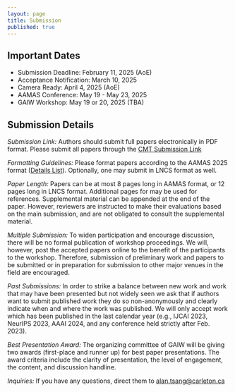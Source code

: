 ```yaml
---
layout: page
title: Submission
published: true
---
```


## Important Dates
* Submission Deadline: February 11, 2025 (AoE)
* Acceptance Notification: March 10, 2025
* Camera Ready: April 4, 2025 (AoE)
* AAMAS Conference: May 19 - May 23, 2025
* GAIW Workshop: May 19 or 20, 2025 (TBA)


<!--
* Workshop Talk Session 1: May 9th, 2022 (3:00-6:00 Auckland). [Zoom](https://psu.zoom.us/j/93817541262?pwd=M3VuaVNvb2p2T3UzS1Y3dUJmdVAwdz09).
* Workshop Talk  Session 2: May 9th, 2022 (11:00-14:00 Auckland). [Zoom](https://psu.zoom.us/j/93817541262?pwd=M3VuaVNvb2p2T3UzS1Y3dUJmdVAwdz09).
* Poster Session 1: May 10th, 2022 (02:00-02:55 Auckland). [Gather Town](https://app.gather.town/events/O8p6uZQ3G1EJELYsXH2v).
* Poster Session 2: May 10th, 2022 (06:15-07:15 Auckland). [Gather Town](https://app.gather.town/events/O8p6uZQ3G1EJELYsXH2v).
-->

<!--
### Poster Printing
TBD
-->

<!--
## Submission Site and Details
Authors should submit full papers electronically in PDF format. [CMT Submission Link](https://cmt3.research.microsoft.com/GAIW2025)
-->

<!--
Please use the following command if you are using the AAMAS format from the website before the `\title` command.

```
\setcopyright{rightsretained}
\acmConference[GAIW'24]{Appears at the 6th Games, Agents, and Incentives Workshop (GAIW-24). Held as part of the Workshops at the 22st International Conference on Autonomous Agents and Multiagent Systems.}{May 2024}{Auckland, New Zealand}{Abramowitz, Aziz, Dickerson, Hosseini, Mattei, Obraztsova, Rabinovich, Tsang, Wąs (Chairs)} 
```
-->


## Submission Details
*Submission Link:* Authors should submit full papers electronically in PDF format. Please submit all papers through the [CMT Submission Link](https://cmt3.research.microsoft.com/GAIW2025)

*Formatting Guidelines:* Please format papers according to the AAMAS 2025 format ([Details List](https://aamas2025.org/index.php/conference/calls/submission-instructions-main-technical-track/)). Optionally, one may submit in LNCS format as well.

*Paper Length:* Papers can be at most 8 pages long in AAMAS format, or 12 pages long in LNCS format. Additional pages for may be used for references. Supplemental material can be appended at the end of the paper. However, reviewers are instructed to make their evaluations based on the main submission, and are not obligated to consult the supplemental material.

*Multiple Submission:* To widen participation and encourage discussion, there will be no formal publication of workshop proceedings. We will, however, post the accepted papers online to the benefit of the participants to the workshop. Therefore, submission of preliminary work and papers to be submitted or in preparation for submission to other major venues in the field are encouraged.

<!--
*Anonymity:* We leave the option up to submitters (except for in the case of resubmitted work below) as to whether or not to submit single- or double- anonymous. If you wish to submit single anonymous only (i.e., authors names are revealed), please leave your name(s) on the submission. However, the submission system will be set to not reveal authors information to reviewers within the system.
-->

*Past Submissions:* In order to strike a balance between new work and work that may have been presented but not widely seen we ask that if authors want to submit published work they do so non-anonymously and clearly indicate when and where the work was published. We will only accept work which has been published in the last calendar year (e.g., IJCAI 2023, NeurIPS 2023, AAAI 2024, and any conference held strictly after Feb. 2023).

*Best Presentation Award:* The organizing committee of GAIW will be giving two awards (first-place and runner up) for best paper presentations. The award criteria include the clarity of presentation, the level of engagement, the content, and discussion handline.

*Inquiries:* If you have any questions, direct them to alan.tsang@carleton.ca
